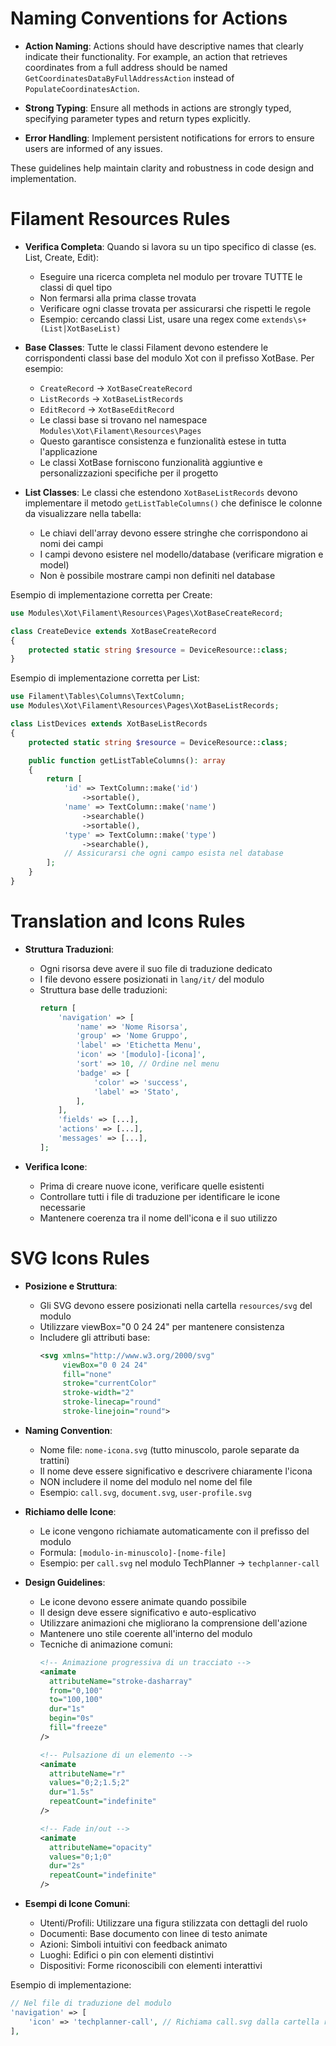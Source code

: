 # Naming Conventions for Actions

- **Action Naming**: Actions should have descriptive names that clearly indicate their functionality. For example, an action that retrieves coordinates from a full address should be named `GetCoordinatesDataByFullAddressAction` instead of `PopulateCoordinatesAction`.

- **Strong Typing**: Ensure all methods in actions are strongly typed, specifying parameter types and return types explicitly.

- **Error Handling**: Implement persistent notifications for errors to ensure users are informed of any issues.

These guidelines help maintain clarity and robustness in code design and implementation.

# Filament Resources Rules

- **Verifica Completa**: Quando si lavora su un tipo specifico di classe (es. List, Create, Edit):
  - Eseguire una ricerca completa nel modulo per trovare TUTTE le classi di quel tipo
  - Non fermarsi alla prima classe trovata
  - Verificare ogni classe trovata per assicurarsi che rispetti le regole
  - Esempio: cercando classi List, usare una regex come `extends\s+(List|XotBaseList)`

- **Base Classes**: Tutte le classi Filament devono estendere le corrispondenti classi base del modulo Xot con il prefisso XotBase. Per esempio:
  - `CreateRecord` → `XotBaseCreateRecord`
  - `ListRecords` → `XotBaseListRecords`
  - `EditRecord` → `XotBaseEditRecord`
  - Le classi base si trovano nel namespace `Modules\Xot\Filament\Resources\Pages`
  - Questo garantisce consistenza e funzionalità estese in tutta l'applicazione
  - Le classi XotBase forniscono funzionalità aggiuntive e personalizzazioni specifiche per il progetto

- **List Classes**: Le classi che estendono `XotBaseListRecords` devono implementare il metodo `getListTableColumns()` che definisce le colonne da visualizzare nella tabella:
  - Le chiavi dell'array devono essere stringhe che corrispondono ai nomi dei campi
  - I campi devono esistere nel modello/database (verificare migration e model)
  - Non è possibile mostrare campi non definiti nel database

Esempio di implementazione corretta per Create:
```php
use Modules\Xot\Filament\Resources\Pages\XotBaseCreateRecord;

class CreateDevice extends XotBaseCreateRecord
{
    protected static string $resource = DeviceResource::class;
}
```

Esempio di implementazione corretta per List:
```php
use Filament\Tables\Columns\TextColumn;
use Modules\Xot\Filament\Resources\Pages\XotBaseListRecords;

class ListDevices extends XotBaseListRecords
{
    protected static string $resource = DeviceResource::class;

    public function getListTableColumns(): array
    {
        return [
            'id' => TextColumn::make('id')
                ->sortable(),
            'name' => TextColumn::make('name')
                ->searchable()
                ->sortable(),
            'type' => TextColumn::make('type')
                ->searchable(),
            // Assicurarsi che ogni campo esista nel database
        ];
    }
}
```

# Translation and Icons Rules

- **Struttura Traduzioni**:
  - Ogni risorsa deve avere il suo file di traduzione dedicato
  - I file devono essere posizionati in `lang/it/` del modulo
  - Struttura base delle traduzioni:
    ```php
    return [
        'navigation' => [
            'name' => 'Nome Risorsa',
            'group' => 'Nome Gruppo',
            'label' => 'Etichetta Menu',
            'icon' => '[modulo]-[icona]',
            'sort' => 10, // Ordine nel menu
            'badge' => [
                'color' => 'success',
                'label' => 'Stato',
            ],
        ],
        'fields' => [...],
        'actions' => [...],
        'messages' => [...],
    ];
    ```

- **Verifica Icone**:
  - Prima di creare nuove icone, verificare quelle esistenti
  - Controllare tutti i file di traduzione per identificare le icone necessarie
  - Mantenere coerenza tra il nome dell'icona e il suo utilizzo

# SVG Icons Rules

- **Posizione e Struttura**:
  - Gli SVG devono essere posizionati nella cartella `resources/svg` del modulo
  - Utilizzare viewBox="0 0 24 24" per mantenere consistenza
  - Includere gli attributi base:
    ```svg
    <svg xmlns="http://www.w3.org/2000/svg" 
         viewBox="0 0 24 24" 
         fill="none" 
         stroke="currentColor" 
         stroke-width="2" 
         stroke-linecap="round" 
         stroke-linejoin="round">
    ```

- **Naming Convention**:
  - Nome file: `nome-icona.svg` (tutto minuscolo, parole separate da trattini)
  - Il nome deve essere significativo e descrivere chiaramente l'icona
  - NON includere il nome del modulo nel nome del file
  - Esempio: `call.svg`, `document.svg`, `user-profile.svg`

- **Richiamo delle Icone**:
  - Le icone vengono richiamate automaticamente con il prefisso del modulo
  - Formula: `[modulo-in-minuscolo]-[nome-file]`
  - Esempio: per `call.svg` nel modulo TechPlanner → `techplanner-call`

- **Design Guidelines**:
  - Le icone devono essere animate quando possibile
  - Il design deve essere significativo e auto-esplicativo
  - Utilizzare animazioni che migliorano la comprensione dell'azione
  - Mantenere uno stile coerente all'interno del modulo
  - Tecniche di animazione comuni:
    ```svg
    <!-- Animazione progressiva di un tracciato -->
    <animate
      attributeName="stroke-dasharray"
      from="0,100"
      to="100,100"
      dur="1s"
      begin="0s"
      fill="freeze"
    />

    <!-- Pulsazione di un elemento -->
    <animate
      attributeName="r"
      values="0;2;1.5;2"
      dur="1.5s"
      repeatCount="indefinite"
    />

    <!-- Fade in/out -->
    <animate
      attributeName="opacity"
      values="0;1;0"
      dur="2s"
      repeatCount="indefinite"
    />
    ```

- **Esempi di Icone Comuni**:
  - Utenti/Profili: Utilizzare una figura stilizzata con dettagli del ruolo
  - Documenti: Base documento con linee di testo animate
  - Azioni: Simboli intuitivi con feedback animato
  - Luoghi: Edifici o pin con elementi distintivi
  - Dispositivi: Forme riconoscibili con elementi interattivi

Esempio di implementazione:
```php
// Nel file di traduzione del modulo
'navigation' => [
    'icon' => 'techplanner-call', // Richiama call.svg dalla cartella resources/svg
],
```
